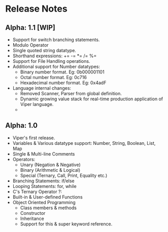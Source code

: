 # Release Notes <!-- {docsify-ignore-all} -->

## Alpha: 1.1 [WIP]

- Support for switch branching statements.
- Modulo Operator
- Single quoted string datatype.
- Shorthand expressions: += -= *= /= %=
- Support for File Handling operations.
- Additional support for Number datatypes:
    - Binary number format. Eg: 0b000001101
    - Octal number format. Eg: 0c716
    - Hexadecimal number format. Eg: 0x4adF
- Language internal changes:
    - Removed Scanner, Parser from global definition.
    - Dynamic growing value stack for real-time production application of Viper language.
    - 

## Alpha: 1.0

- Viper's first release.
- Variables & Various datatype support: Number, String, Boolean, List, Map
- Single & Multi-line Comments
- Operators:
    - Unary (Negation & Negative)
    - Binary (Arithmetic & Logical)
    - Special (Ternary, Call, Print, Equality etc.)
- Branching Statements: if/else
- Looping Statements: for, while
- C's Ternary Operator ?:
- Built-in & User-defined Functions
- Object Oriented Programming
    - Class members & methods
    - Constructor
    - Inheritance
    - Support for this & super keyword reference.